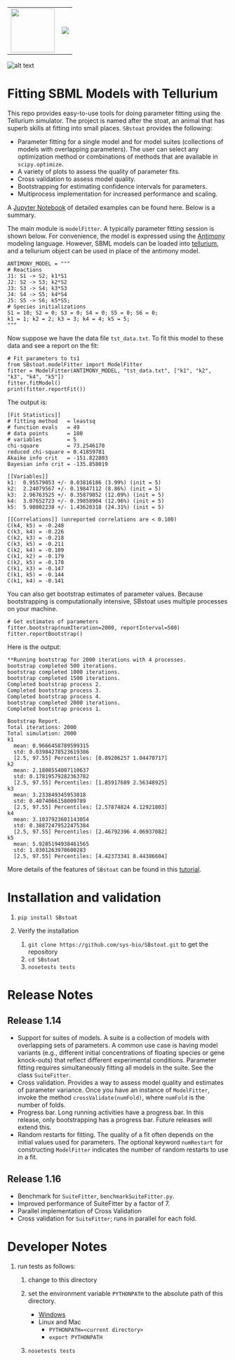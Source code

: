  <table style="width:100%">
  <tr>
    <td><img src="https://api.travis-ci.org/sys-bio/SBStoat.svg?branch=master" width="100"/></td>
    <td><img src="https://codecov.io/gh/sys-bio/SBStoat/branch/master/graph/badge.svg" /></td>
  </tr>
</table> 

![alt text](SBstoat_logo.png "")

 
<a href="https://codecov.io/gh/sys-bio/SBstoat">
</a>



# Fitting SBML Models with Tellurium

This repo provides easy-to-use tools for doing parameter fitting using the Tellurium simulator.
The project is named after the stoat, an animal that has superb skills at fitting into small places.
``SBstoat`` provides the following:

* Parameter fitting for a single model and for model suites (collections of models with overlapping parameters). The user can select any optimization method or combinations of methods that are available in ``scipy.optimize``.
* A variety of plots to assess the quality of parameter fits.
* Cross validation to assess model quality.
* Bootstrapping for estimating confidence intervals for parameters.
* Multiprocess implementation for increased performance and scaling.

A [Jupyter Notebook](https://github.com/sys-bio/SBstoat/blob/master/notebooks/Tutorial%20on%20Utilities%20for%20Model%20Fitting.ipynb) of detailed examples can be found here. Below is a summary.

The main module is `modelFitter`. A typically parameter fitting session is
shown below. For convenience, the model is expressed using the [Antimony](http://antimony.sourceforge.net/) modeling language.
However, SBML models can be loaded into [tellurium](http://tellurium.analogmachine.org/), and a tellurium object can be used in place of the antimony model.

    ANTIMONY_MODEL = """ 
    # Reactions   
    J1: S1 -> S2; k1*S1
    J2: S2 -> S3; k2*S2
    J3: S3 -> S4; k3*S3
    J4: S4 -> S5; k4*S4
    J5: S5 -> S6; k5*S5;
    # Species initializations
    S1 = 10; S2 = 0; S3 = 0; S4 = 0; S5 = 0; S6 = 0;
    k1 = 1; k2 = 2; k3 = 3; k4 = 4; k5 = 5;
    """
Now suppose we have the data file `tst_data.txt`. To fit this model to these data and see a report on the fit:

    # Fit parameters to ts1
    from SBstoat.modelFitter import ModelFitter
    fitter = ModelFitter(ANTIMONY_MODEL, "tst_data.txt", ["k1", "k2", "k3", "k4", "k5"])
    fitter.fitModel()
    print(fitter.reportFit())
    
The output is:

    [Fit Statistics]]
    # fitting method   = leastsq
    # function evals   = 49
    # data points      = 180
    # variables        = 5
    chi-square         = 73.2546170
    reduced chi-square = 0.41859781
    Akaike info crit   = -151.822803
    Bayesian info crit = -135.858019
    
    [[Variables]]
    k1:  0.95579053 +/- 0.03816186 (3.99%) (init = 5)
    k2:  2.24079567 +/- 0.19847112 (8.86%) (init = 5)
    k3:  2.96763525 +/- 0.35879852 (12.09%) (init = 5)
    k4:  3.07652723 +/- 0.39858904 (12.96%) (init = 5)
    k5:  5.90802238 +/- 1.43620318 (24.31%) (init = 5)
    
    [[Correlations]] (unreported correlations are < 0.100)
    C(k4, k5) = -0.248
    C(k3, k4) = -0.226
    C(k2, k3) = -0.218
    C(k3, k5) = -0.211
    C(k2, k4) = -0.189
    C(k1, k2) = -0.179
    C(k2, k5) = -0.178
    C(k1, k3) = -0.147
    C(k1, k5) = -0.144
    C(k1, k4) = -0.141
    
You can also get bootstrap estimates of parameter values. Because bootstrapping is computationally intensive, SBstoat uses multiple processes on your machine.

    # Get estimates of parameters
    fitter.bootstrap(numIteration=2000, reportInterval=500)
    fitter.reportBootstrap()
    
Here is the output:
    
    **Running bootstrap for 2000 iterations with 4 processes.
    bootstrap completed 500 iterations.
    bootstrap completed 1000 iterations.
    bootstrap completed 1500 iterations.
    Completed bootstrap process 2.
    Completed bootstrap process 3.
    Completed bootstrap process 4.
    bootstrap completed 2000 iterations.
    Completed bootstrap process 1.

    Bootstrap Report.
    Total iterations: 2000
    Total simulation: 2000
    k1
      mean: 0.9666458789599315
      std: 0.03984278523619386
      [2.5, 97.55] Percentiles: [0.89206257 1.04470717]
    k2
      mean: 2.1808554007110637
      std: 0.17819579282363782
      [2.5, 97.55] Percentiles: [1.85917689 2.56348925]
    k3
      mean: 3.233849345953018
      std: 0.4074066158009789
      [2.5, 97.55] Percentiles: [2.57874824 4.12921803]
    k4
      mean: 3.1037923601143054
      std: 0.38872479522475384
      [2.5, 97.55] Percentiles: [2.46792396 4.06937082]
    k5
      mean: 5.9285194938461565
      std: 1.0301263970600283
      [2.5, 97.55] Percentiles: [4.42373341 8.44386604]

More details of the features of `SBstoat` can be found in this
[tutorial](https://github.com/sys-bio/SBstoat/blob/master/notebooks/Tutorial%20on%20Utilities%20for%20Model%20Fitting.ipynb).

# Installation and validation
1. `pip install SBstoat`
1.  Verify the installation

    1. `git clone https://github.com/sys-bio/SBstoat.git`  to get the repository
    1. `cd SBstoat`
    1. `nosetests tests`

# Release Notes
## Release 1.14
* Support for suites of models. A suite is a collection of models with overlapping sets of parameters. A common use case is having model variants (e.g., different initial concentrations of floating species or gene knock-outs) that reflect different experimental conditions. Parameter fitting requires simultaneously fitting all models in the suite. See the class ``SuiteFitter``.
* Cross validation. Provides a way to assess model quality and estimates of parameter variance. Once you have an instance of ``ModelFitter``, invoke the method ``crossValidate(numFold)``, where ``numFold`` is the number of folds.
* Progress bar. Long running activities have a progress bar. In this release, only bootstrapping has a progress bar. Future releases will extend this.
* Random restarts for fitting. The quality of a fit often depends on the initial values used for parameters. The optional keyword ``numRestart`` for constructing ``ModelFitter`` indicates the number of random restarts to use in a fit.

## Release 1.16
* Benchmark for ``SuiteFitter``, ``benchmarkSuiteFitter.py``.
* Improved performance of SuiteFitter by a factor of 7.
* Parallel implementation of Cross Validation
* Cross validation for ``SuiteFitter``; runs in parallel for each fold.


# Developer Notes

1. run tests as follows:
   1. change to this directory
   1. set the environment variable `PYTHONPATH` to
      the absolute path of this directory.
      - [Windows](https://www.computerhope.com/issues/ch000549.htm)
      - Linux and Mac
        - `PYTHONPATH=<current directory>`
        - `export PYTHONPATH`
   
   1. `nosetests tests`


